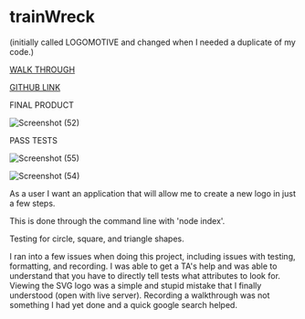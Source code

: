 # trainWreck
(initially called LOGOMOTIVE and changed when I needed a duplicate of my code.)

[WALK THROUGH](https://www.youtube.com/watch?v=sKZPZLPze4c) 


[GITHUB LINK](https://github.com/mayaj0yce/trainWreck.git)

FINAL PRODUCT


![Screenshot (52)](https://github.com/mayaj0yce/trainWreck/assets/129634010/8b9fa984-5330-4501-8ed8-7f747793d468)


PASS TESTS

![Screenshot (55)](https://github.com/mayaj0yce/trainWreck/assets/129634010/e175288e-bd03-4b91-84b9-22928d8953ac)

![Screenshot (54)](https://github.com/mayaj0yce/trainWreck/assets/129634010/fdef343e-b6a0-40b8-8ae9-0a2d7794cc68)



As a user I want an application that will allow me to create a new logo in just a few steps.

This is done through the command line with 'node index'.

Testing for circle, square, and triangle shapes. 


I ran into a few issues when doing this project, including issues with testing, formatting, and recording.
I was able to get a TA's help and was able to understand that you have to directly tell tests what attributes to look for.
Viewing the SVG logo was a simple and stupid mistake that I finally understood (open with live server).
Recording a walkthrough was not something I had yet done and a quick google search helped.



